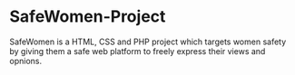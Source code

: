 # SafeWomen-Project

SafeWomen is a HTML, CSS and PHP project which targets women safety by giving them a safe web platform to freely express their views and opnions.
